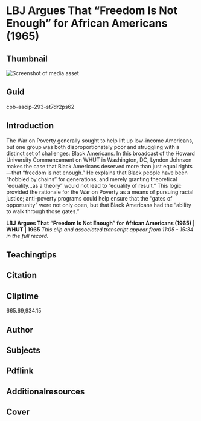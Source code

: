 # LBJ Argues That “Freedom Is Not Enough” for African Americans (1965)

## Thumbnail

![Screenshot of media asset](https://s3.amazonaws.com/americanarchive.org/thumbnail/cpb-aacip-293-st7dr2ps62.jpg "Screenshot media asset")


## Guid
cpb-aacip-293-st7dr2ps62

## Introduction

The War on Poverty generally sought to help lift up low-income Americans, but one group was both disproportionately poor and struggling with a distinct set of challenges: Black Americans. In this broadcast of the Howard University Commencement on WHUT in Washington, DC, Lyndon Johnson makes the case that Black Americans deserved more than just equal rights—that “freedom is not enough.” He explains that Black people have been “hobbled by chains” for generations, and merely granting theoretical “equality…as a theory” would not lead to “equality of result.”  This logic provided the rationale for the War on Poverty as a means of pursuing racial justice; anti-poverty programs could help ensure that the “gates of opportunity” were not only open, but that Black Americans had the “ability to walk through those gates.” 

<b>LBJ Argues That “Freedom Is Not Enough” for African Americans (1965)</b>
<b>| WHUT   | 1965</b>
<i>This clip and associated transcript appear from 11:05 - 15:34 in the full record.</i>

## Teachingtips

## Citation

## Cliptime

665.69,934.15

## Author
## Subjects
## Pdflink
## Additionalresources
## Cover